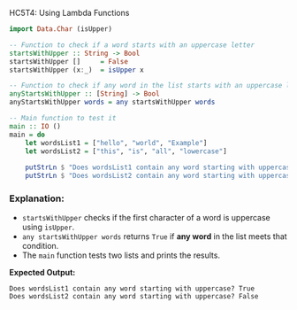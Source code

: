 HC5T4: Using Lambda Functions


```haskell
import Data.Char (isUpper)

-- Function to check if a word starts with an uppercase letter
startsWithUpper :: String -> Bool
startsWithUpper []     = False
startsWithUpper (x:_)  = isUpper x

-- Function to check if any word in the list starts with an uppercase letter
anyStartsWithUpper :: [String] -> Bool
anyStartsWithUpper words = any startsWithUpper words

-- Main function to test it
main :: IO ()
main = do
    let wordsList1 = ["hello", "world", "Example"]
    let wordsList2 = ["this", "is", "all", "lowercase"]
    
    putStrLn $ "Does wordsList1 contain any word starting with uppercase? " ++ show (anyStartsWithUpper wordsList1)
    putStrLn $ "Does wordsList2 contain any word starting with uppercase? " ++ show (anyStartsWithUpper wordsList2)
```

### Explanation:

* `startsWithUpper` checks if the first character of a word is uppercase using `isUpper`.
* `any startsWithUpper words` returns `True` if **any word** in the list meets that condition.
* The `main` function tests two lists and prints the results.

**Expected Output:**

```
Does wordsList1 contain any word starting with uppercase? True
Does wordsList2 contain any word starting with uppercase? False
```



